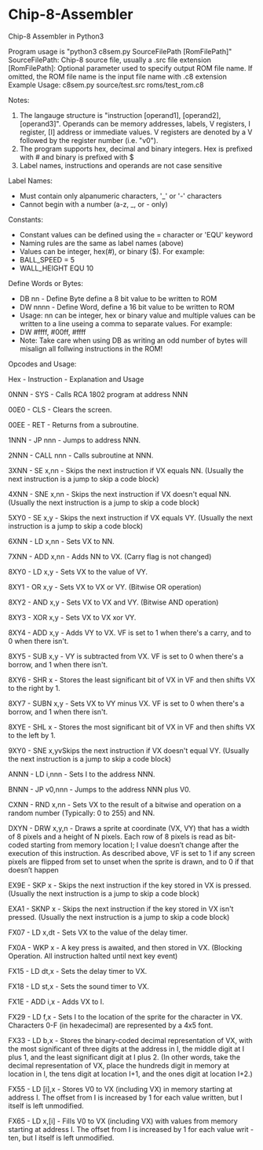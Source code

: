 # Chip-8-Assembler #
Chip-8 Assembler in Python3

Program usage is "python3 c8sem.py SourceFilePath [RomFilePath]"<br>
SourceFilePath: Chip-8 source file, usually a .src file extension<br>
[RomFilePath]: Optional parameter used to specify output ROM file name. If omitted, the ROM file name is the input file name with .c8 extension<br>
Example Usage: c8sem.py source/test.src roms/test_rom.c8<br>

Notes:
1. The langauge structure is "instruction [operand1], [operand2], [operand3]". Operands can be memory addresses, labels, V registers, I register, [I] address or immediate values. V registers are denoted by a V followed by the register number (i.e. "v0").
2. The program supports hex, decimal and binary integers. Hex is prefixed with # and binary is prefixed with $
3. Label names, instructions and operands are not case sensitive

Label Names:
- Must contain only alpanumeric characters, '_' or '-' characters
- Cannot begin with a number (a-z, _, or - only)

Constants:
- Constant values can be defined using the = character or 'EQU' keyword
- Naming rules are the same as label names (above)
- Values can be integer, hex(#), or binary ($). For example:
- BALL_SPEED = 5
- WALL_HEIGHT EQU 10

Define Words or Bytes:
- DB nn - Define Byte define a 8 bit value to be written to ROM
- DW nnnn - Define Word, define a 16 bit value to be written to ROM
- Usage: nn can be integer, hex or binary value and multiple values can be written to a line useing a comma to separate values. For example:
- DW #ffff, #00ff, #ffff
- Note: Take care when using DB as writing an odd number of bytes will misalign all follwing instructions in the ROM!

Opcodes and Usage: 

Hex - Instruction - Explanation and Usage

0NNN - SYS - Calls RCA 1802 program at address NNN

00E0 - CLS - Clears the screen.

00EE - RET - Returns from a subroutine.

1NNN - JP nnn - Jumps to address NNN.

2NNN - CALL nnn - Calls subroutine at NNN.

3XNN - SE x,nn - Skips the next instruction if VX equals NN. (Usually the next instruction is a jump to skip a code block)

4XNN - SNE x,nn - Skips the next instruction if VX doesn't equal NN. (Usually the next instruction is a jump to skip a code block)

5XY0 - SE x,y - Skips the next instruction if VX equals VY. (Usually the next instruction is a jump to skip a code block)

6XNN - LD x,nn - Sets VX to NN.

7XNN - ADD x,nn - Adds NN to VX. (Carry flag is not changed)

8XY0 - LD x,y - Sets VX to the value of VY.

8XY1 - OR x,y - Sets VX to VX or VY. (Bitwise OR operation)

8XY2 - AND x,y - Sets VX to VX and VY. (Bitwise AND operation)

8XY3 - XOR x,y - Sets VX to VX xor VY.

8XY4 - ADD x,y - Adds VY to VX. VF is set to 1 when there's a carry, and to 0 when there isn't.

8XY5 - SUB x,y - VY is subtracted from VX. VF is set to 0 when there's a borrow, and 1 when there isn't.

8XY6 - SHR x - Stores the least significant bit of VX in VF and then shifts VX to the right by 1.

8XY7 - SUBN x,y - Sets VX to VY minus VX. VF is set to 0 when there's a borrow, and 1 when there isn't.

8XYE - SHL x - Stores the most significant bit of VX in VF and then shifts VX to the left by 1.

9XY0 - SNE x,yvSkips the next instruction if VX doesn't equal VY. (Usually the next instruction is a jump to skip a code block)

ANNN - LD i,nnn - Sets I to the address NNN.

BNNN - JP v0,nnn - Jumps to the address NNN plus V0.

CXNN - RND x,nn - Sets VX to the result of a bitwise and operation on a random number (Typically: 0 to 255) and NN.

DXYN - DRW x,y,n - Draws a sprite at coordinate (VX, VY) that has a width of 8 pixels and a height of N pixels. Each row of 8 pixels 
is read as bit-coded starting from memory location I; I value doesn’t change after the execution of this instruction. As described 
above, VF is set to 1 if any screen pixels are flipped from set to unset when the sprite is drawn, and to 0 if that doesn’t happen

EX9E - SKP x - Skips the next instruction if the key stored in VX is pressed. (Usually the next instruction is a jump to skip a code block)

EXA1 - SKNP x - Skips the next instruction if the key stored in VX isn't pressed. (Usually the next instruction is a jump to skip a code block)

FX07 - LD x,dt - Sets VX to the value of the delay timer.

FX0A - WKP x - A key press is awaited, and then stored in VX. (Blocking Operation. All instruction halted until next key event)

FX15 - LD dt,x - Sets the delay timer to VX.

FX18 - LD st,x - Sets the sound timer to VX.

FX1E - ADD i,x - Adds VX to I.

FX29 - LD f,x - Sets I to the location of the sprite for the character in VX. Characters 0-F (in hexadecimal) are represented by a 4x5 font.

FX33 - LD b,x - Stores the binary-coded decimal representation of VX, with the most significant of three digits at the address in I, the middle digit at I plus 1, and the least significant digit at I plus 2. (In other words, take the decimal representation of VX, place the hundreds digit in memory at location in I, the tens digit at location I+1, and the ones digit at location I+2.)

FX55 - LD [i],x - Stores V0 to VX (including VX) in memory starting at address I. The offset from I is increased by 1 for each value written, but I itself is left unmodified.

FX65 - LD x,[i] - Fills V0 to VX (including VX) with values from memory starting at address I. The offset from I is increased by 1 for each value writ - ten, but I itself is left unmodified.
